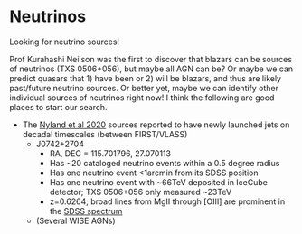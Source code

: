 # Neutrinos
Looking for neutrino sources!

Prof Kurahashi Neilson was the first to discover that blazars can be sources of neutrinos (TXS 0506+056), but maybe all AGN can be?  Or maybe we can predict quasars that 1) have been or 2) will be blazars, and thus are likely past/future neutrino sources.  Or better yet, maybe we can identify other individual sources of neutrinos right now!  I think the following are good places to start our search.

* The [Nyland et al 2020](https://ui.adsabs.harvard.edu/abs/2020ApJ...905...74N/abstract) sources reported to have newly launched jets on decadal timescales (between FIRST/VLASS)
  * J0742+2704
    * RA, DEC = 115.701796, 27.070113
    * Has ~20 cataloged neutrino events within a 0.5 degree radius
    * Has one neutrino event <1arcmin from its SDSS position
    * Has one neutrino event with ~66TeV deposited in IceCube detector; TXS 0506+056 only measured ~23TeV
    * z=0.6264; broad lines from MgII through [OIII] are prominent in the [SDSS spectrum](https://dr14.sdss.org/optical/spectrum/view?id=294670)
  * (Several WISE AGNs)

